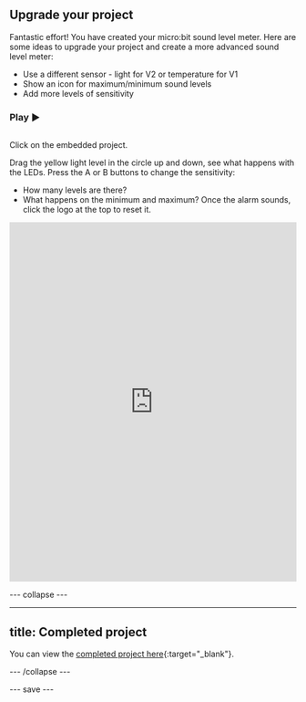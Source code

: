 ## Upgrade your project

Fantastic effort! You have created your micro:bit sound level meter. Here are some ideas to upgrade your project and create a more advanced sound level meter:

+ Use a different sensor - light for V2 or temperature for V1
+ Show an icon for maximum/minimum sound levels
+ Add more levels of sensitivity

### Play ▶️

<div style="display: flex; flex-wrap: wrap">
<div style="flex-basis: 175px; flex-grow: 1">  

Click on the embedded project.

Drag the yellow light level in the circle up and down, see what happens with the LEDs. 
Press the A or B buttons to change the sensitivity:
+ How many levels are there?
+ What happens on the minimum and maximum?
Once the alarm sounds, click the logo at the top to reset it.

<div style="position:relative;height:0;padding-bottom:125%;overflow:hidden;"><iframe style="position:absolute;top:0;left:0;width:100%;height:100%;" src="https://makecode.microbit.org/---run?id=S67714-27742-96763-52596" allowfullscreen="allowfullscreen" sandbox="allow-popups allow-forms allow-scripts allow-same-origin" frameborder="0"></iframe></div>

</div>
</div>

--- collapse ---

---
title: Completed project
---

You can view the [completed project here](https://makecode.microbit.org/_H86aov1mw9pA){:target="_blank"}.

--- /collapse ---

--- save ---
